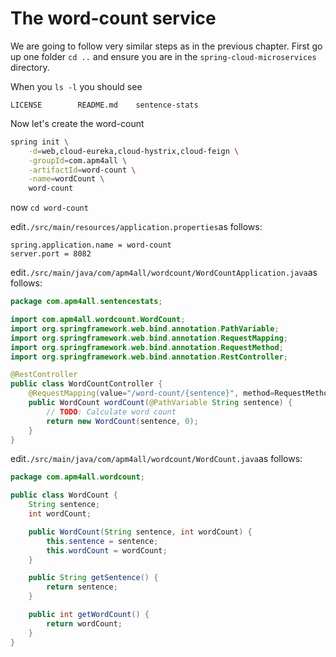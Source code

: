 # The word-count service

We are going to follow very similar steps as in the previous chapter. First go up one folder `cd ..` and ensure you are in the `spring-cloud-microservices`  directory.

When you `ls -l` you should see

```
LICENSE        README.md    sentence-stats
```

Now let's create the word-count

```bash
spring init \
    -d=web,cloud-eureka,cloud-hystrix,cloud-feign \
    -groupId=com.apm4all \
    -artifactId=word-count \
    -name=wordCount \
    word-count
```

now `cd word-count`

edit`./src/main/resources/application.properties`as follows:

```
spring.application.name = word-count
server.port = 8082
```

edit`./src/main/java/com/apm4all/wordcount/WordCountApplication.java`as follows:

```java
package com.apm4all.sentencestats;

import com.apm4all.wordcount.WordCount;
import org.springframework.web.bind.annotation.PathVariable;
import org.springframework.web.bind.annotation.RequestMapping;
import org.springframework.web.bind.annotation.RequestMethod;
import org.springframework.web.bind.annotation.RestController;

@RestController
public class WordCountController {
    @RequestMapping(value="/word-count/{sentence}", method=RequestMethod.GET)
    public WordCount wordCount(@PathVariable String sentence) {
        // TODO: Calculate word count
        return new WordCount(sentence, 0);
    }
}
```

edit`./src/main/java/com/apm4all/wordcount/WordCount.java`as follows:

```java
package com.apm4all.wordcount;

public class WordCount {
    String sentence;
    int wordCount;

    public WordCount(String sentence, int wordCount) {
        this.sentence = sentence;
        this.wordCount = wordCount;
    }

    public String getSentence() {
        return sentence;
    }

    public int getWordCount() {
        return wordCount;
    }
}
```



